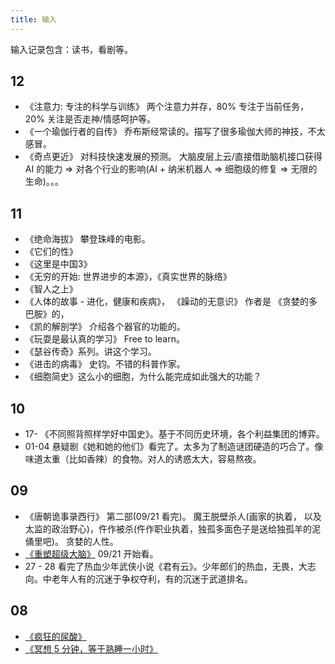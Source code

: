 ```yaml
---
title: 输入
---
```


输入记录包含：读书，看剧等。

## 12
* 《注意力: 专注的科学与训练》 两个注意力并存，80% 专注于当前任务，20% 关注是否走神/情感呵护等。
* 《一个瑜伽行者的自传》 乔布斯经常读的。描写了很多瑜伽大师的神技，不太感冒。
* 《奇点更近》 对科技快速发展的预测。 大脑皮层上云/直接借助脑机接口获得 AI 的能力 => 对各个行业的影响(AI + 纳米机器人 => 细胞级的修复 => 无限的生命)。。。

## 11
* 《绝命海拔》 攀登珠峰的电影。
* 《它们的性》
* 《这里是中国3》
* 《无穷的开始: 世界进步的本源》，《真实世界的脉络》
* 《智人之上》
* 《人体的故事 - 进化，健康和疾病》， 《躁动的无意识》 作者是 《贪婪的多巴胺》的，
* 《凯的解剖学》 介绍各个器官的功能的。
* 《玩耍是最认真的学习》 Free to learn。
* 《瑟谷传奇》系列。讲这个学习。
* 《进击的病毒》 史钧。不错的科普作家。
* 《细胞简史》这么小的细胞，为什么能完成如此强大的功能？

## 10
* 17- 《不同照背照样学好中国史》。基于不同历史环境，各个利益集团的博弈。
* 01-04 悬疑剧《她和她的他们》看完了。太多为了制造谜团硬造的巧合了。像味道太重（比如香辣）的食物。对人的诱惑太大，容易熬夜。

## 09
* 《唐朝诡事录西行》 第二部(09/21 看完)。 魔王脱壁杀人(画家的执着， 以及太监的政治野心)，仵作被杀(仵作职业执着，独孤多面色子是送给独孤羊的泥俑里吧)。 贪婪的人性。
* [《重塑超级大脑》](../../tech/health/base/resource/reshaping-the-super-brain.md) 09/21 开始看。
* 27 - 28 看完了热血少年武侠小说《君有云》。少年郎们的热血，无畏，大志向。中老年人有的沉迷于争权夺利，有的沉迷于武道排名。

## 08
* [《疯狂的尿酸》](../../tech/health/base/resource/the-surprising-new-science-of-uric-cid.md)
* [《冥想 5 分钟，等于熟睡一小时》](../../tech/health/base/resource/buddha's-brain.md)
